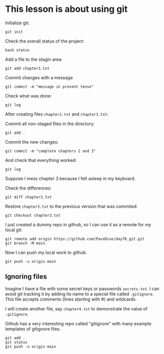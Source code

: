 # This lesson is about using git

Initialize git:


```shell
git init
```

Check the overall status of the project:

```shell
bash status
```

Add a file to the stagin area:

```shell
git add chapter1.txt
```

Commit changes with a message

```shell
git commit -m "message in present tense"
```

Check what was done:

```shell
git log
```

After creating files `chapter2.txt` and `chapter3.txt`:

Commit all non-staged files in the directory:

```shell
git add .
```
Commit the new changes:

```shell
git commit -m "complete chapters 2 and 3"
```

And check that everything worked:

```shell
git log
```

Suppose I mess chapter 3 because I felt asleep in my keyboard.

Check the differences:

```shell
git diff chapter3.txt 
```

Restore `chapter3.txt` to the previous version that was commited:

```shell
git checkout chapter3.txt 
```

I just created a dummy repo in github, so I can use it as a remote for my local git:

```shell
git remote add origin https://github.com/PavoDive/day70_git.git
git branch -M main
```

Now I can push my local work to github:

```shell
git push -u origin main
```

## Ignoring files

Imagine I have a file with some secret keys or passwords `secrets.txt`. I can avoid git tracking it by adding its name to a special file called `.gitignore`. This file accepts comments (lines starting with #) and wildcards.

I will create another file, say `chapter4.txt` to demonstrate the value of `.gitignore`.

Github has a very interesting repo called "gitignore" with many example templates of gitignore files.

```shell
git add .
git status
git push -u origin main
```

